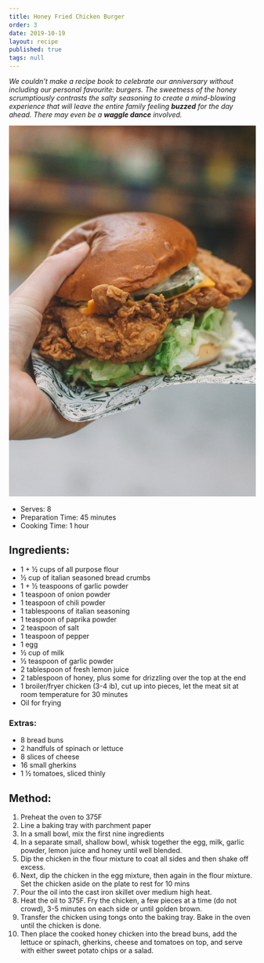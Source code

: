 ```yaml
---
title: Honey Fried Chicken Burger
order: 3
date: 2019-10-19
layout: recipe
published: true
tags: null
---
```

*We couldn’t make a recipe book to celebrate our anniversary without including our personal favourite: burgers. The sweetness of the honey scrumptiously contrasts the salty seasoning to create a mind-blowing experience that will leave the entire family feeling **buzzed** for the day ahead. There may even be a **waggle dance** involved.*

![](../uploads/loes-klinker-4ddvpom5qwi-unsplash.jpg)

* Serves: 8
* Preparation Time: 45 minutes
* Cooking Time: 1 hour

## Ingredients:

* 1 + ½ cups of all purpose flour
* ½ cup of italian seasoned bread crumbs
* 1 + ½ teaspoons of garlic powder
* 1 teaspoon of onion powder
* 1 teaspoon of chili powder
* 1 tablespoons of italian seasoning
* 1 teaspoon of paprika powder
* 2 teaspoon of salt
* 1 teaspoon of pepper
* 1 egg
* ½ cup of milk
* ½ teaspoon of garlic powder
* 2 tablespoon of fresh lemon juice
* 2 tablespoon of honey, plus some for drizzling over the top at the end
* 1 broiler/fryer chicken (3-4 ib), cut up into pieces, let the meat sit at room temperature for 30 minutes
* Oil for frying

### Extras:

* 8 bread buns
* 2 handfuls of spinach or lettuce
* 8 slices of cheese
* 16 small gherkins
* 1 ½ tomatoes, sliced thinly

## Method:

1. Preheat the oven to 375F
2. Line a baking tray with parchment paper
3. In a small bowl, mix the first nine ingredients
4. In a separate small, shallow bowl, whisk together the egg, milk, garlic powder, lemon juice and honey until well blended.
5. Dip the chicken in the flour mixture to coat all sides and then shake off excess.
6. Next, dip the chicken in the egg mixture, then again in the flour mixture. Set the chicken aside on the plate to rest for 10 mins
7. Pour the oil into the cast iron skillet over medium high heat.
8. Heat the oil to 375F. Fry the chicken, a few pieces at a time (do not crowd), 3-5 minutes on each side or until golden brown.
9. Transfer the chicken using tongs onto the baking tray. Bake in the oven until the chicken is done.
10. Then place the cooked honey chicken into the bread buns, add the lettuce or spinach, gherkins, cheese and tomatoes on top, and serve with either sweet potato chips or a salad.